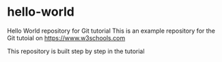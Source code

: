 # hello-world
Hello World repository for Git tutorial
This is an example repository for the Git tutoial on https://www.w3schools.com

This repository is built step by step in the tutorial

